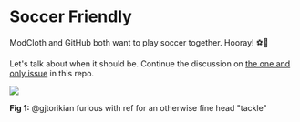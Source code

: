Soccer Friendly
===============

ModCloth and GitHub both want to play soccer together. Hooray! :soccer::tada:

Let's talk about when it should be. Continue the discussion on [the one and only issue](https://github.com/gjtorikian/soccer-friendly/issues/1) in this repo.

![](https://i.chzbgr.com/maxW500/6241380096/hAFF7B3F3/)

**Fig 1:** @gjtorikian furious with ref for an otherwise fine head "tackle"
